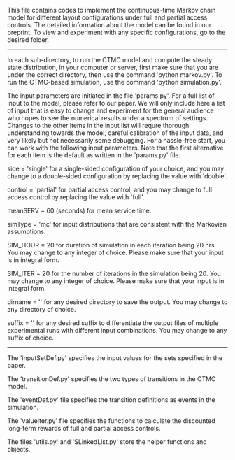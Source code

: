 This file contains codes to implement the continuous-time Markov chain model for different layout configurations under full and partial access controls. 
The detailed information about the model can be found in our preprint. 
To view and experiment with any specific configurations, go to the desired folder.

****
In each sub-directory, to run the CTMC model and compute the steady state distribution, in your computer or server, first make sure that you are under the correct directory, then use the command 'python markov.py'.
To run the CTMC-based simulation, use the command 'python simulation.py'.

The input parameters are initiated in the file 'params.py'. For a full list of input to the model, please refer to our paper. We will only include here a list of input that is easy to change and experiment for the general audience who hopes to see the numerical results under a spectrum of settings. Changes to the other items in the input list will requre thorough understanding towards the model, careful calibration of the input data, and very likely but not necessarily some debugging. For a hassle-free start, you can work with the following input parameters. Note that the first alternative for each item is the default as written in the 'params.py' file.

side = 'single' for a single-sided configuration of your choice, and you may change to a double-sided configuration by replacing the value with 'double'.

control = 'partial' for partial access control, and you may change to full access control by replacing the value with 'full'.

meanSERV = 60 (seconds) for mean service time.

simType = 'mc' for input distributions that are consistent with the Markovian assumptions.

SIM_HOUR = 20 for duration of simulation in each iteration being 20 hrs. You may change to any integer of choice. Please make sure that your input is in integral form.

SIM_ITER = 20 for the number of iterations in the simulation being 20. You may change to any integer of choice. Please make sure that your input is in integral form.

dirname = '' for any desired directory to save the output. You may change to any directory of choice.

suffix = '' for any desired suffix to differentiate the output files of multiple experimental runs with different input combinations. You may change to any suffix of choice.

****

The 'inputSetDef.py' specifies the input values for the sets specified in the paper.

The 'transitionDef.py' specifies the two types of transitions in the CTMC model.

The 'eventDef.py' file specifies the transition definitions as events in the simulation.

The 'valueIter.py' file specifies the functions to calculate the discounted long-term rewards of full and partial access controls.

The files 'utils.py' and 'SLinkedList.py' store the helper functions and objects.
